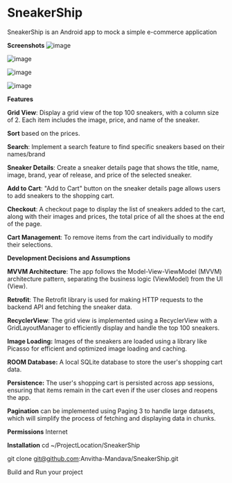 # SneakerShip

SneakerShip is an Android app to mock a simple e-commerce application


**Screenshots**
![image](https://github.com/Anvitha-Mandava/SneakerShip/assets/139376656/9b8d7804-02bf-43d0-9576-dead443e223f)

![image](https://github.com/Anvitha-Mandava/SneakerShip/assets/139376656/5b18a01b-8fdc-4262-aa4e-b5c4d4d484e2)

![image](https://github.com/Anvitha-Mandava/SneakerShip/assets/139376656/1c54f9c9-9921-4de5-ba30-610d70e43dbf)

![image](https://github.com/Anvitha-Mandava/SneakerShip/assets/139376656/ed9bfb37-c2be-4e2d-8e0e-755ff69303d0)


**Features**

**Grid View**: Display a grid view of the top 100 sneakers, with a column size of 2. Each item includes the image, price, and name of the sneaker.

**Sort** based on the prices.

**Search**: Implement a search feature to find specific sneakers based on their names/brand 

**Sneaker Details**: Create a sneaker details page that shows the title, name, image, brand, year of release, and price of the selected sneaker.

**Add to Cart**: "Add to Cart" button on the sneaker details page allows users to add sneakers to the shopping cart.

**Checkout**: A checkout page to display the list of sneakers added to the cart, along with their images and prices, the total price of all the shoes at the end of the page.

**Cart Management**: To remove items from the cart individually to modify their selections.



**Development Decisions and Assumptions**

**MVVM Architecture**: The app follows the Model-View-ViewModel (MVVM) architecture pattern, separating the business logic (ViewModel) from the UI (View).

**Retrofit**: The Retrofit library is used for making HTTP requests to the backend API and fetching the sneaker data.

**RecyclerView**: The grid view is implemented using a RecyclerView with a GridLayoutManager to efficiently display and handle the top 100 sneakers.

**Image Loading:** Images of the sneakers are loaded using a library like  Picasso for efficient and optimized image loading and caching.

**ROOM Database:** A local SQLite database to store the user's shopping cart data.

**Persistence:** The user's shopping cart is persisted across app sessions, ensuring that items remain in the cart even if the user closes and reopens the app.

**Pagination** can be implemented using Paging 3 to handle large datasets, which will simplify the process of fetching and displaying data in chunks.

**Permissions**
Internet

**Installation**
cd ~/ProjectLocation/SneakerShip

git clone git@github.com:Anvitha-Mandava/SneakerShip.git

Build and Run your project
